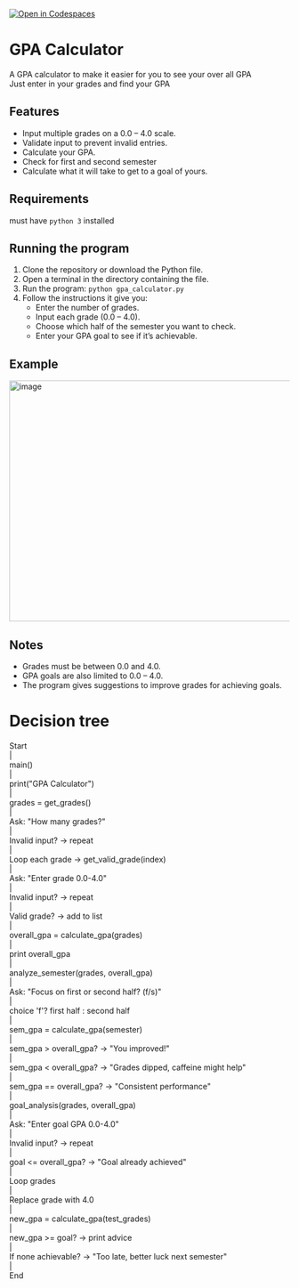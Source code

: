 [![Open in Codespaces](https://classroom.github.com/assets/launch-codespace-2972f46106e565e64193e422d61a12cf1da4916b45550586e14ef0a7c637dd04.svg)](https://classroom.github.com/open-in-codespaces?assignment_repo_id=21077909)
# GPA Calculator
A GPA calculator to make it easier for you to see your over all GPA                                                                                                                                                    
Just enter in your grades and find your GPA

## Features
- Input multiple grades on a 0.0 – 4.0 scale.
- Validate input to prevent invalid entries.
- Calculate your GPA.
- Check for first and second semester
- Calculate what it will take to get to a goal of yours.

## Requirements
must have `python 3` installed

## Running the program
1. Clone the repository or download the Python file.
2. Open a terminal in the directory containing the file.
3. Run the program: `python gpa_calculator.py`
4. Follow the instructions it give you:
   - Enter the number of grades.
   - Input each grade (0.0 – 4.0).
   - Choose which half of the semester you want to check.
   - Enter your GPA goal to see if it’s achievable.
  
## Example
<img width="1044" height="433" alt="image" src="https://github.com/user-attachments/assets/3d973e90-8803-4dc0-ac8e-9fbe8658e122" />

## Notes
- Grades must be between 0.0 and 4.0.
- GPA goals are also limited to 0.0 – 4.0.
- The program gives suggestions to improve grades for achieving goals.

# Decision tree
Start                                                                                                                                                                              
 |                                                                                                                                        
main()                                                                                                                      
 |                                                                                                                              
print("GPA Calculator")                                                                                                          
 |                                                                                                      
grades = get_grades()                                                                                                  
 |                                                                                                      
Ask: "How many grades?"                                                                                            
 |                                                                                          
Invalid input? -> repeat                                                                                      
 |                                                                                                
Loop each grade -> get_valid_grade(index)                                                                                            
 |                                                                                                                
Ask: "Enter grade 0.0-4.0"                                                                                                    
 |                                                                                              
Invalid input? -> repeat                                                                                                                                          
 |                                                                                        
Valid grade? -> add to list                                                                                                                  
 |                                                                                                            
overall_gpa = calculate_gpa(grades)                                                                                    
 |                                                                                          
print overall_gpa                                                                                                                                                  
 |                                                                                                      
analyze_semester(grades, overall_gpa)                                                                                      
 |                                                                                      
Ask: "Focus on first or second half? (f/s)"                                                                                        
 |                                                                                                                                      
choice 'f'? first half : second half                                                                                                    
 |                                                                                                                            
sem_gpa = calculate_gpa(semester)                                                                                                        
 |                                                                                                
sem_gpa > overall_gpa? -> "You improved!"                                                                                                        
 |                                                                                                      
sem_gpa < overall_gpa? -> "Grades dipped, caffeine might help"                                                                                                    
 |                                                                                                        
sem_gpa == overall_gpa? -> "Consistent performance"                                                                                            
 |                                                                                                                    
goal_analysis(grades, overall_gpa)                                                                                            
 |                                                                                                
Ask: "Enter goal GPA 0.0-4.0"                                                                                                    
 |                                                                                                                        
Invalid input? -> repeat                                                                                                                                
 |                                                                                                                            
goal <= overall_gpa? -> "Goal already achieved"                                                                                                                              
 |                                                                                                                                
Loop grades                                                                                                                                  
 |                                                                                                                                                
Replace grade with 4.0                                                                                                                        
 |                                                                                                                    
new_gpa = calculate_gpa(test_grades)                                                                                                              
 |                                                                                                                                      
new_gpa >= goal? -> print advice                                                                                                                                
 |                                                                                                                                    
If none achievable? -> "Too late, better luck next semester"                                                                                                                                          
 |                                                                                                                                                      
End                                                                                                                          
